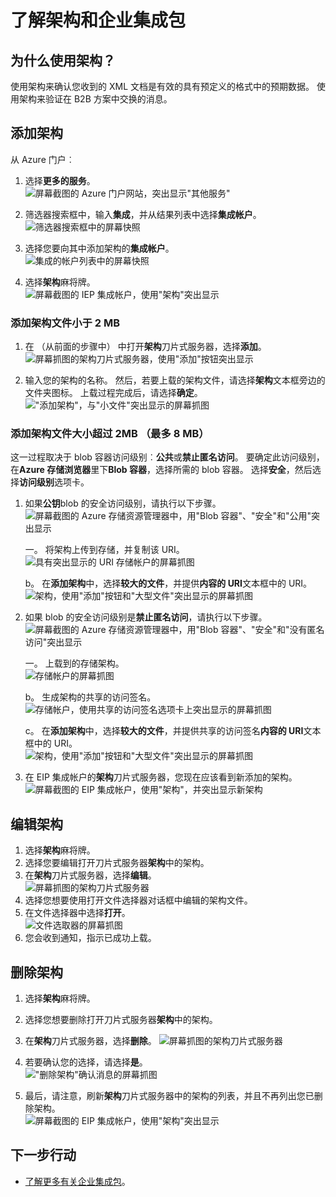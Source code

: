 <properties
    pageTitle="架构和企业集成包概述 |Microsoft Azure"
    description="了解如何使用与企业集成包和逻辑的应用程序架构"
    services="logic-apps"
    documentationCenter=".net,nodejs,java"
    authors="msftman"
    manager="erikre"
    editor="cgronlun"/>

<tags
    ms.service="logic-apps"
    ms.workload="integration"
    ms.tgt_pltfrm="na"
    ms.devlang="na"
    ms.topic="article"
    ms.date="07/29/2016"
    ms.author="deonhe"/>

# <a name="learn-about-schemas-and-the-enterprise-integration-pack"></a>了解架构和企业集成包  

## <a name="why-use-a-schema"></a>为什么使用架构？
使用架构来确认您收到的 XML 文档是有效的具有预定义的格式中的预期数据。 使用架构来验证在 B2B 方案中交换的消息。

## <a name="add-a-schema"></a>添加架构
从 Azure 门户︰  

1. 选择**更多的服务**。  
![屏幕截图的 Azure 门户网站，突出显示"其他服务"](./media/app-service-logic-enterprise-integration-overview/overview-11.png)    

2. 筛选器搜索框中，输入**集成**，并从结果列表中选择**集成帐户**。     
![筛选器搜索框中的屏幕快照](./media/app-service-logic-enterprise-integration-overview/overview-21.png)  
3. 选择您要向其中添加架构的**集成帐户**。    
![集成的帐户列表中的屏幕快照](./media/app-service-logic-enterprise-integration-overview/overview-31.png)  

4. 选择**架构**麻将牌。  
![屏幕截图的 IEP 集成帐户，使用"架构"突出显示](./media/app-service-logic-enterprise-integration-schemas/schema-11.png)  

### <a name="add-a-schema-file-less-than-2-mb"></a>添加架构文件小于 2 MB  

1. 在 （从前面的步骤中） 中打开**架构**刀片式服务器，选择**添加**。  
![屏幕抓图的架构刀片式服务器，使用"添加"按钮突出显示](./media/app-service-logic-enterprise-integration-schemas/schema-21.png)  

2. 输入您的架构的名称。 然后，若要上载的架构文件，请选择**架构**文本框旁边的文件夹图标。 上载过程完成后，请选择**确定**。    
!["添加架构"，与"小文件"突出显示的屏幕抓图](./media/app-service-logic-enterprise-integration-schemas/schema-31.png)  

### <a name="add-a-schema-file-larger-than-2-mb-up-to-a-maximum-of-8-mb"></a>添加架构文件大小超过 2MB （最多 8 MB）  

这一过程取决于 blob 容器访问级别︰**公共**或**禁止匿名访问**。 要确定此访问级别，在**Azure 存储浏览器**里下**Blob 容器**，选择所需的 blob 容器。 选择**安全**，然后选择**访问级别**选项卡。

1. 如果**公钥**blob 的安全访问级别，请执行以下步骤。  
  ![屏幕截图的 Azure 存储资源管理器中，用"Blob 容器"、"安全"和"公用"突出显示](./media/app-service-logic-enterprise-integration-schemas/blob-public.png)  

    一。 将架构上传到存储，并复制该 URI。  
    ![具有突出显示的 URI 存储帐户的屏幕抓图](./media/app-service-logic-enterprise-integration-schemas/schema-blob.png)  

    b。 在**添加架构**中，选择**较大的文件**，并提供**内容的 URI**文本框中的 URI。  
    ![架构，使用"添加"按钮和"大型文件"突出显示的屏幕抓图](./media/app-service-logic-enterprise-integration-schemas/schema-largefile.png)  

2. 如果 blob 的安全访问级别是**禁止匿名访问**，请执行以下步骤。  
  ![屏幕截图的 Azure 存储资源管理器中，用"Blob 容器"、"安全"和"没有匿名访问"突出显示](./media/app-service-logic-enterprise-integration-schemas/blob-1.png)  

    一。 上载到的存储架构。  
    ![存储帐户的屏幕抓图](./media/app-service-logic-enterprise-integration-schemas/blob-3.png)

    b。 生成架构的共享的访问签名。  
    ![存储帐户，使用共享的访问签名选项卡上突出显示的屏幕抓图](./media/app-service-logic-enterprise-integration-schemas/blob-2.png)

    c。 在**添加架构**中，选择**较大的文件**，并提供共享的访问签名**内容的 URI**文本框中的 URI。  
    ![架构，使用"添加"按钮和"大型文件"突出显示的屏幕抓图](./media/app-service-logic-enterprise-integration-schemas/schema-largefile.png)  

3. 在 EIP 集成帐户的**架构**刀片式服务器，您现在应该看到新添加的架构。  
![屏幕截图的 EIP 集成帐户，使用"架构"，并突出显示新架构](./media/app-service-logic-enterprise-integration-schemas/schema-41.png)
  

## <a name="edit-schemas"></a>编辑架构
1. 选择**架构**麻将牌。  
2. 选择您要编辑打开刀片式服务器**架构**中的架构。
3. 在**架构**刀片式服务器，选择**编辑**。  
![屏幕抓图的架构刀片式服务器](./media/app-service-logic-enterprise-integration-schemas/edit-12.png)    
4. 选择您想要使用打开文件选择器对话框中编辑的架构文件。
5. 在文件选择器中选择**打开**。  
![文件选取器的屏幕抓图](./media/app-service-logic-enterprise-integration-schemas/edit-31.png)  
6. 您会收到通知，指示已成功上载。  

## <a name="delete-schemas"></a>删除架构
1. 选择**架构**麻将牌。  
2. 选择您想要删除打开刀片式服务器**架构**中的架构。  
3. 在**架构**刀片式服务器，选择**删除**。
![屏幕抓图的架构刀片式服务器](./media/app-service-logic-enterprise-integration-schemas/delete-12.png)  

4. 若要确认您的选择，请选择**是**。  
!["删除架构"确认消息的屏幕抓图](./media/app-service-logic-enterprise-integration-schemas/delete-21.png)  
5. 最后，请注意，刷新**架构**刀片式服务器中的架构的列表，并且不再列出您已删除架构。  
![屏幕截图的 EIP 集成帐户，使用"架构"突出显示](./media/app-service-logic-enterprise-integration-schemas/delete-31.png)    

## <a name="next-steps"></a>下一步行动

- [了解更多有关企业集成包](./app-service-logic-enterprise-integration-overview.md "了解企业集成包")。  
